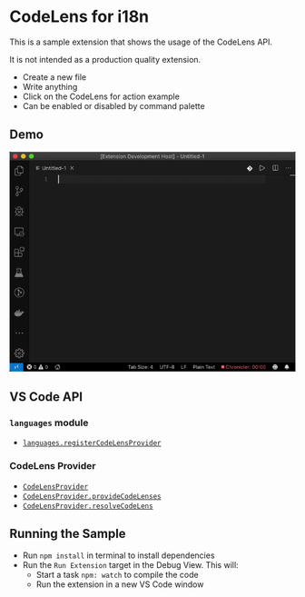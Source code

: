 # CodeLens for i18n

This is a sample extension that shows the usage of the CodeLens API.

It is not intended as a production quality extension.

- Create a new file
- Write anything
- Click on the CodeLens for action example
- Can be enabled or disabled by command palette

## Demo

![demo](demo.gif)

## VS Code API

### `languages` module

- [`languages.registerCodeLensProvider`](https://code.visualstudio.com/api/references/vscode-api#languages.registerCodeLensProvider)

### CodeLens Provider

- [`CodeLensProvider`](https://code.visualstudio.com/api/references/vscode-api#CodeLensProvider)
- [`CodeLensProvider.provideCodeLenses`](https://code.visualstudio.com/api/references/vscode-api#CodeLensProvider.provideCodeLenses)
- [`CodeLensProvider.resolveCodeLens`](https://code.visualstudio.com/api/references/vscode-api#CodeLensProvider.resolveCodeLens)

## Running the Sample

- Run `npm install` in terminal to install dependencies
- Run the `Run Extension` target in the Debug View. This will:
	- Start a task `npm: watch` to compile the code
	- Run the extension in a new VS Code window